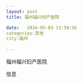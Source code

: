 ```yaml
--- 
layout: post 
title: 福州福兴妇产医院

date:   2016-05-03 13:39:56 
categories:其他  
city:福州
  
--- 
```

   
福州福兴妇产医院

信息

